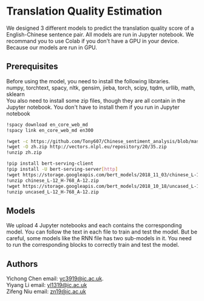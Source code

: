 # Translation Quality Estimation
We designed 3 different models to predict the translation quality score of a English-Chinese sentence pair. All models are run in Jupyter notebook. We recommand you to use Colab if you don't have a GPU in your device. Because our models are run in GPU.
## Prerequisites
Before using the model, you need to install the following libraries.<br/>
numpy, torchtext, spacy, nltk, gensim, jieba, torch, scipy, tqdm, urllib, math, sklearn<br/>
You also need to install some zip files, though they are all contain in the Jupyter notebook. You don't have to install them if you run in Jupyter notebook<br/>
```bash
!spacy download en_core_web_md
!spacy link en_core_web_md en300

!wget -c https://github.com/Tony607/Chinese_sentiment_analysis/blob/master/data/chinese_stop_words.txt
!wget -O zh.zip http://vectors.nlpl.eu/repository/20/35.zip
!unzip zh.zip 

!pip install bert-serving-client
!pip install -U bert-serving-server[http]
!wget https://storage.googleapis.com/bert_models/2018_11_03/chinese_L-12_H-768_A-12.zip
!unzip chinese_L-12_H-768_A-12.zip
!wget https://storage.googleapis.com/bert_models/2018_10_18/uncased_L-12_H-768_A-12.zip
!unzip uncased_L-12_H-768_A-12.zip
```
## Models
We upload 4 Jupyter notebooks and each contains the corresponding model. You can follow the text in each file to train and test the model. But be careful, some models like the RNN file has two sub-models in it. You need to run the corresponding blocks to correctly train and test the model.

## Authors
Yichong Chen email: yc3919@ic.ac.uk.<br/>
Yiyang Li email: yl1319@ic.ac.uk<br/>
Zifeng Niu email: zn19@ic.ac.uk
